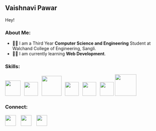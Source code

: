 ## Vaishnavi Pawar
Hey!

### About Me:
+ 👩‍🎓 I am a Third Year <b>Computer Science and Engineering</b> Student at Walchand College of Engineering, Sangli.<br>
+ 👩‍💻 I am currently learning <b>Web Development</b>.

### Skills:
<img src="https://cdn.iconscout.com/icon/free/png-512/c-programming-569564.png" width="50"> &nbsp;
<img src="https://user-images.githubusercontent.com/42747200/46140125-da084900-c26d-11e8-8ea7-c45ae6306309.png" width="45"> &nbsp;
<img src="https://logoeps.com/wp-content/uploads/2011/06/java-logo-vector.png" width="65"> &nbsp;
<img src="https://image.flaticon.com/icons/svg/1822/1822899.svg" width="45"> &nbsp;
<img src="https://cdn.icon-icons.com/icons2/2107/PNG/512/file_type_html_icon_130541.png" width="45"> &nbsp;
<img src="https://image.flaticon.com/icons/svg/888/888847.svg" width="45">
<img src="https://upload.wikimedia.org/wikipedia/commons/thumb/a/a7/React-icon.svg/640px-React-icon.svg.png" width="70"> &nbsp;

### Connect:
<a href="https://www.linkedin.com/in/vaishnavi-pawar-90b51618b/"><img src="https://image.flaticon.com/icons/svg/174/174857.svg" width="35"></a> &nbsp;&nbsp; <a href="https://www.instagram.com/phxxebe/"><img src="https://image.flaticon.com/icons/svg/174/174855.svg" width="35"></a> &nbsp;&nbsp; <a href="https://twitter.com/phxxebe"><img src="https://image.flaticon.com/icons/svg/174/174876.svg" width="35"></a> &nbsp;&nbsp;
